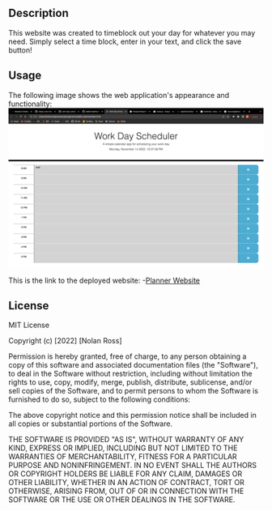 ## Description

This website was created to timeblock out your day for whatever you may need. Simply select a time block, enter in your text, and click the save button!

## Usage

The following image shows the web application's appearance and functionality:
![Planner Screenshot](./Assets/images/screenshot.png)

This is the link to the deployed website:
-[Planner Website](https://beefbones.github.io/daily-planner/)

## License

MIT License

Copyright (c) [2022] [Nolan Ross]

Permission is hereby granted, free of charge, to any person obtaining a copy
of this software and associated documentation files (the "Software"), to deal
in the Software without restriction, including without limitation the rights
to use, copy, modify, merge, publish, distribute, sublicense, and/or sell
copies of the Software, and to permit persons to whom the Software is
furnished to do so, subject to the following conditions:

The above copyright notice and this permission notice shall be included in all
copies or substantial portions of the Software.

THE SOFTWARE IS PROVIDED "AS IS", WITHOUT WARRANTY OF ANY KIND, EXPRESS OR
IMPLIED, INCLUDING BUT NOT LIMITED TO THE WARRANTIES OF MERCHANTABILITY,
FITNESS FOR A PARTICULAR PURPOSE AND NONINFRINGEMENT. IN NO EVENT SHALL THE
AUTHORS OR COPYRIGHT HOLDERS BE LIABLE FOR ANY CLAIM, DAMAGES OR OTHER
LIABILITY, WHETHER IN AN ACTION OF CONTRACT, TORT OR OTHERWISE, ARISING FROM,
OUT OF OR IN CONNECTION WITH THE SOFTWARE OR THE USE OR OTHER DEALINGS IN THE
SOFTWARE.